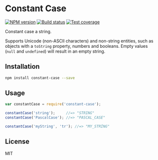# Constant Case

[![NPM version][npm-image]][npm-url]
[![Build status][travis-image]][travis-url]
[![Test coverage][coveralls-image]][coveralls-url]

Constant case a string.

Supports Unicode (non-ASCII characters) and non-string entities, such as objects with a `toString` property, numbers and booleans. Empty values (`null` and `undefined`) will result in an empty string.

## Installation

```bash
npm install constant-case --save
```

## Usage

```javascript
var constantCase = require('constant-case');

constantCase('string');     //=> "STRING"
constantCase('PascalCase'); //=> "PASCAL_CASE"

constantCase('myString', 'tr'); //=> "MY_STRİNG"
```

## License

MIT

[npm-image]: https://img.shields.io/npm/v/constant-case.svg?style=flat
[npm-url]: https://npmjs.org/package/constant-case
[travis-image]: https://img.shields.io/travis/blakeembrey/constant-case.svg?style=flat
[travis-url]: https://travis-ci.org/blakeembrey/constant-case
[coveralls-image]: https://img.shields.io/coveralls/blakeembrey/constant-case.svg?style=flat
[coveralls-url]: https://coveralls.io/r/blakeembrey/constant-case?branch=master
